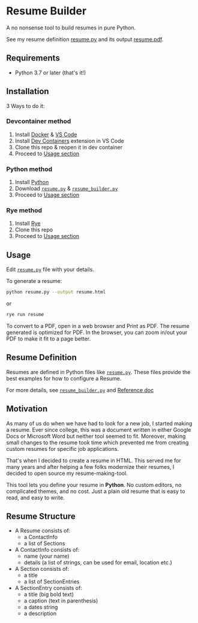 # Resume Builder

A no nonsense tool to build resumes in pure Python.

See my resume definition [resume.py](./resume.py) and its output [resume.pdf](./resume.pdf).

## Requirements

* Python 3.7 or later (that's it!)

## Installation

3 Ways to do it:

### Devcontainer method

1. Install [Docker](https://www.docker.com/) & [VS Code](https://code.visualstudio.com/)
2. Install [Dev Containers](https://marketplace.visualstudio.com/items?itemName=ms-vscode-remote.remote-containers) extension in VS Code
3. Clone this repo & reopen it in dev container
4. Proceed to [Usage section](#usage)

### Python method

1. Install [Python](https://www.python.org/downloads/)
2. Download [`resume.py`](src/resume.py) & [`resume_builder.py`](src/resume_builder.py)
3. Proceed to [Usage section](#usage)

### Rye method

1. Install [Rye](https://rye.astral.sh/)
2. Clone this repo
3. Proceed to [Usage section](#usage)

## Usage

Edit [`resume.py`](src/resume.py) file with your details.

To generate a resume:

```bash
python resume.py --output resume.html
```

or

```bash
rye run resume
```

To convert to a PDF, open in a web browser and Print as PDF. The resume generated is optimized for PDF.
In the browser, you can zoom in/out your PDF to make it fit to a page better.

## Resume Definition

Resumes are defined in Python files like [`resume.py`](src/resume.py). These files provide the best examples for how to configure a Resume.

For more details, see [`resume_builder.py`](src/resume_builder.py) and [Reference doc](reference.md)

## Motivation

As many of us do when we have had to look for a new job, I started making a resume. Ever since college, this was a document written in either Google Docs or Microsoft Word but neither tool seemed to fit. Moreover, making small changes to the resume took time which prevented me from creating custom resumes for specific job applications.

That's when I decided to create a resume in HTML. This served me for many years and after helping a few folks modernize their resumes, I decided to open source my resume-making-tool.

This tool lets you define your resume in __Python__. No custom editors, no complicated themes, and no cost. Just a plain old resume that is easy to read, and easy to write.

## Resume Structure

* A Resume consists of:
  * a ContactInfo
  * a list of Sections
* A ContactInfo consists of:
  * name (your name)
  * details (a list of strings, can be used for email, location etc.)
* A Section consists of:
  * a title
  * a list of SectionEntries
* A SectionEntry consists of:
  * a title (big bold text)
  * a caption (text in parenthesis)
  * a dates string
  * a description
